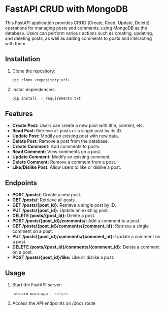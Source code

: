 # FastAPI CRUD with MongoDB

This FastAPI application provides CRUD (Create, Read, Update, Delete) operations for managing posts and comments, using MongoDB as the database. Users can perform various actions such as creating, updating, and deleting posts, as well as adding comments to posts and interacting with them.

## Installation

1. Clone the repository:
    ```bash
    git clone <repository_url>
    ```

2. Install dependencies:
    ```bash
    pip install -r requirements.txt
    ```

## Features

- **Create Post:** Users can create a new post with title, content, etc.
- **Read Post:** Retrieve all posts or a single post by its ID.
- **Update Post:** Modify an existing post with new data.
- **Delete Post:** Remove a post from the database.
- **Create Comment:** Add comments to posts.
- **Read Comment:** View comments on a post.
- **Update Comment:** Modify an existing comment.
- **Delete Comment:** Remove a comment from a post.
- **Like/Dislike Post:** Allow users to like or dislike a post.

## Endpoints

- **POST /posts/:** Create a new post.
- **GET /posts/:** Retrieve all posts.
- **GET /posts/{post_id}:** Retrieve a single post by ID.
- **PUT /posts/{post_id}:** Update an existing post.
- **DELETE /posts/{post_id}:** Delete a post.
- **POST /posts/{post_id}/comments/:** Add a comment to a post.
- **GET /posts/{post_id}/comments/{comment_id}:** Retrieve a single comment on a post.
- **PUT /posts/{post_id}/comments/{comment_id}:** Update a comment on a post.
- **DELETE /posts/{post_id}/comments/{comment_id}:** Delete a comment on a post.
- **POST /posts/{post_id}/like:** Like or dislike a post.

## Usage

1. Start the FastAPI server:
    ```bash
    uvicorn main:app --reload
    ```

2. Access the API endpoints on /docs route

